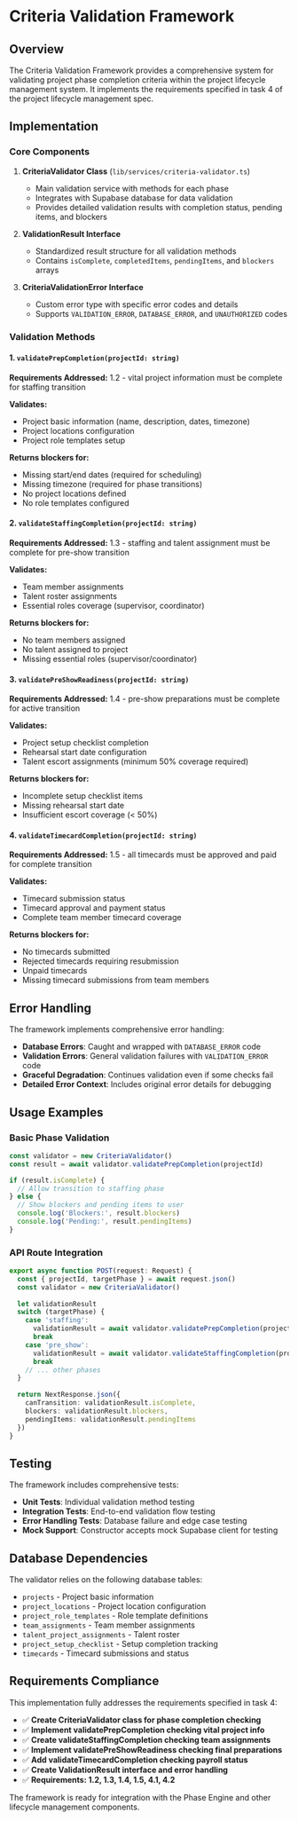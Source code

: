 # Criteria Validation Framework

## Overview

The Criteria Validation Framework provides a comprehensive system for validating project phase completion criteria within the project lifecycle management system. It implements the requirements specified in task 4 of the project lifecycle management spec.

## Implementation

### Core Components

1. **CriteriaValidator Class** (`lib/services/criteria-validator.ts`)
   - Main validation service with methods for each phase
   - Integrates with Supabase database for data validation
   - Provides detailed validation results with completion status, pending items, and blockers

2. **ValidationResult Interface**
   - Standardized result structure for all validation methods
   - Contains `isComplete`, `completedItems`, `pendingItems`, and `blockers` arrays

3. **CriteriaValidationError Interface**
   - Custom error type with specific error codes and details
   - Supports `VALIDATION_ERROR`, `DATABASE_ERROR`, and `UNAUTHORIZED` codes

### Validation Methods

#### 1. `validatePrepCompletion(projectId: string)`
**Requirements Addressed:** 1.2 - vital project information must be complete for staffing transition

**Validates:**
- Project basic information (name, description, dates, timezone)
- Project locations configuration
- Project role templates setup

**Returns blockers for:**
- Missing start/end dates (required for scheduling)
- Missing timezone (required for phase transitions)
- No project locations defined
- No role templates configured

#### 2. `validateStaffingCompletion(projectId: string)`
**Requirements Addressed:** 1.3 - staffing and talent assignment must be complete for pre-show transition

**Validates:**
- Team member assignments
- Talent roster assignments
- Essential roles coverage (supervisor, coordinator)

**Returns blockers for:**
- No team members assigned
- No talent assigned to project
- Missing essential roles (supervisor/coordinator)

#### 3. `validatePreShowReadiness(projectId: string)`
**Requirements Addressed:** 1.4 - pre-show preparations must be complete for active transition

**Validates:**
- Project setup checklist completion
- Rehearsal start date configuration
- Talent escort assignments (minimum 50% coverage required)

**Returns blockers for:**
- Incomplete setup checklist items
- Missing rehearsal start date
- Insufficient escort coverage (< 50%)

#### 4. `validateTimecardCompletion(projectId: string)`
**Requirements Addressed:** 1.5 - all timecards must be approved and paid for complete transition

**Validates:**
- Timecard submission status
- Timecard approval and payment status
- Complete team member timecard coverage

**Returns blockers for:**
- No timecards submitted
- Rejected timecards requiring resubmission
- Unpaid timecards
- Missing timecard submissions from team members

## Error Handling

The framework implements comprehensive error handling:

- **Database Errors**: Caught and wrapped with `DATABASE_ERROR` code
- **Validation Errors**: General validation failures with `VALIDATION_ERROR` code
- **Graceful Degradation**: Continues validation even if some checks fail
- **Detailed Error Context**: Includes original error details for debugging

## Usage Examples

### Basic Phase Validation
```typescript
const validator = new CriteriaValidator()
const result = await validator.validatePrepCompletion(projectId)

if (result.isComplete) {
  // Allow transition to staffing phase
} else {
  // Show blockers and pending items to user
  console.log('Blockers:', result.blockers)
  console.log('Pending:', result.pendingItems)
}
```

### API Route Integration
```typescript
export async function POST(request: Request) {
  const { projectId, targetPhase } = await request.json()
  const validator = new CriteriaValidator()
  
  let validationResult
  switch (targetPhase) {
    case 'staffing':
      validationResult = await validator.validatePrepCompletion(projectId)
      break
    case 'pre_show':
      validationResult = await validator.validateStaffingCompletion(projectId)
      break
    // ... other phases
  }
  
  return NextResponse.json({
    canTransition: validationResult.isComplete,
    blockers: validationResult.blockers,
    pendingItems: validationResult.pendingItems
  })
}
```

## Testing

The framework includes comprehensive tests:

- **Unit Tests**: Individual validation method testing
- **Integration Tests**: End-to-end validation flow testing
- **Error Handling Tests**: Database failure and edge case testing
- **Mock Support**: Constructor accepts mock Supabase client for testing

## Database Dependencies

The validator relies on the following database tables:
- `projects` - Project basic information
- `project_locations` - Project location configuration
- `project_role_templates` - Role template definitions
- `team_assignments` - Team member assignments
- `talent_project_assignments` - Talent roster
- `project_setup_checklist` - Setup completion tracking
- `timecards` - Timecard submissions and status

## Requirements Compliance

This implementation fully addresses the requirements specified in task 4:

- ✅ **Create CriteriaValidator class for phase completion checking**
- ✅ **Implement validatePrepCompletion checking vital project info**
- ✅ **Create validateStaffingCompletion checking team assignments**
- ✅ **Implement validatePreShowReadiness checking final preparations**
- ✅ **Add validateTimecardCompletion checking payroll status**
- ✅ **Create ValidationResult interface and error handling**
- ✅ **Requirements: 1.2, 1.3, 1.4, 1.5, 4.1, 4.2**

The framework is ready for integration with the Phase Engine and other lifecycle management components.